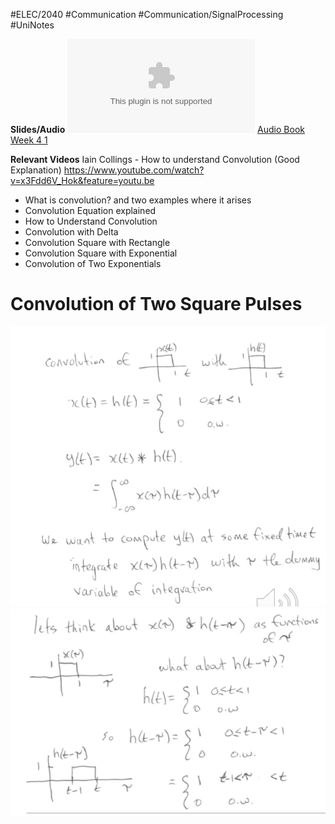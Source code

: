 #ELEC/2040 #Communication #Communication/SignalProcessing #UniNotes

**Slides/Audio**
![Audio Book Week 4 1](Attachments/Audio%20Book%20Week%204%201.pptx)
[Audio Book Week 4 1](Attachments/Audio%20Book%20Week%204%201.pdf)

**Relevant Videos**
Iain Collings - How to understand Convolution (Good Explanation)
https://www.youtube.com/watch?v=x3Fdd6V_Hok&feature=youtu.be
- What is convolution? and two examples where it arises
- Convolution Equation explained
- How to Understand Convolution
- Convolution with Delta
- Convolution Square with Rectangle
- Convolution Square with Exponential
- Convolution of Two Exponentials

# Convolution of Two Square Pulses
![Pasted image 20230612163243](Attachments/Pasted%20image%2020230612163243.png)
![Pasted image 20230612163256](Attachments/Pasted%20image%2020230612163256.png)

